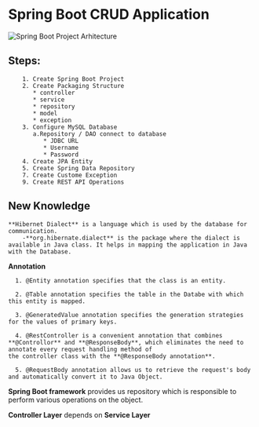 # Spring Boot CRUD Application 

![Spring Boot Project Arhitecture](https://user-images.githubusercontent.com/49694359/146692210-bbed65a8-44c4-4769-927c-2ec707b41542.JPG)

## Steps:
        1. Create Spring Boot Project        
        2. Create Packaging Structure
           * controller
           * service
           * repository
           * model
           * exception
        3. Configure MySQL Database
           a.Repository / DAO connect to database
              * JDBC URL
              * Username
              * Password
        4. Create JPA Entity
        5. Create Spring Data Repository
        7. Create Custome Exception
        9. Create REST API Operations
   
 ## New Knowledge
    **Hibernet Dialect** is a language which is used by the database for communication.
        -**org.hibernate.dialect** is the package where the dialect is available in Java class. It helps in mapping the application in Java with the Database.
  
  **Annotation** 
  
      1. @Entity annotation specifies that the class is an entity.
     
      2. @Table annotation specifies the table in the Databe with which this entity is mapped.
     
      3. @GeneratedValue annotation specifies the generation strategies for the values of primary keys.
      
      4. @RestController is a convenient annotation that combines **@Controllor** and **@ResponseBody**, which eliminates the need to annotate every request handling method of 
    the controller class with the **@ResponseBody annotation**.
      
      5. @RequestBody annotation allows us to retrieve the request's body and automatically convert it to Java Object.
        
  **Spring Boot framework** provides us repository which is responsible to perform various operations on the object.
 
  **Controller Layer** depends on **Service Layer**
